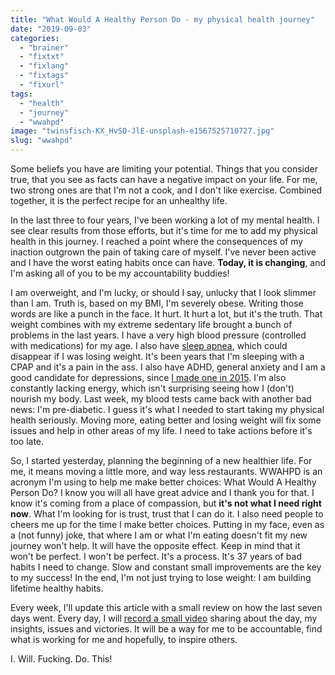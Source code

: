 ```yaml
---
title: "What Would A Healthy Person Do - my physical health journey"
date: "2019-09-03"
categories: 
  - "brainer"
  - "fixtxt"
  - "fixlang"
  - "fixtags"
  - "fixurl"
tags: 
  - "health"
  - "journey"
  - "wwahpd"
image: "twinsfisch-KX_HvSO-JlE-unsplash-e1567525710727.jpg"
slug: "wwahpd"
---
```


Some beliefs you have are limiting your potential. Things that you consider true, that you see as facts can have a negative impact on your life. For me, two strong ones are that I'm not a cook, and I don't like exercise. Combined together, it is the perfect recipe for an unhealthy life.

In the last three to four years, I've been working a lot of my mental health. I see clear results from those efforts, but it's time for me to add my physical health in this journey. I reached a point where the consequences of my inaction outgrown the pain of taking care of myself. I've never been active and I have the worst eating habits once can have. **Today, it is changing**, and I'm asking all of you to be my accountability buddies!

I am overweight, and I'm lucky, or should I say, unlucky that I look slimmer than I am. Truth is, based on my BMI, I'm severely obese. Writing those words are like a punch in the face. It hurt. It hurt a lot, but it's the truth. That weight combines with my extreme sedentary life brought a bunch of problems in the last years. I have a very high blood pressure (controlled with medications) for my age. I also have [sleep apnea](https://fred.dev/living-with-sleep-apnea/), which could disappear if I was losing weight. It's been years that I'm sleeping with a CPAP and it's a pain in the ass. I also have ADHD, general anxiety and I am a good candidate for depressions, since [I made one in 2015](https://fred.dev/mentalhealth/). I'm also constantly lacking energy, which isn't surprising seeing how I (don't) nourish my body. Last week, my blood tests came back with another bad news: I'm pre-diabetic. I guess it's what I needed to start taking my physical health seriously. Moving more, eating better and losing weight will fix some issues and help in other areas of my life. I need to take actions before it's too late.

So, I started yesterday, planning the beginning of a new healthier life. For me, it means moving a little more, and way less restaurants. WWAHPD is an acronym I'm using to help me make better choices: What Would A Healthy Person Do? I know you will all have great advice and I thank you for that. I know it's coming from a place of compassion, but **it's not what I need right now**. What I'm looking for is trust, trust that I can do it. I also need people to cheers me up for the time I make better choices. Putting in my face, even as a (not funny) joke, that where I am or what I'm eating doesn't fit my new journey won't help. It will have the opposite effect. Keep in mind that it won't be perfect. I won't be perfect. It's a process. It's 37 years of bad habits I need to change. Slow and constant small improvements are the key to my success! In the end, I'm not just trying to lose weight: I am building lifetime healthy habits.

Every week, I'll update this article with a small review on how the last seven days went. Every day, I will [record a small video](https://www.youtube.com/playlist?list=PLjMw8c44mBQuxgKhq8ZpZYOrTt0UGxOuR) sharing about the day, my insights, issues and victories. It will be a way for me to be accountable, find what is working for me and hopefully, to inspire others.

I. Will. Fucking. Do. This!
